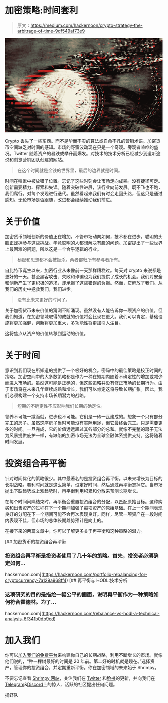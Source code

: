 # 加密策略:时间套利

> 原文：<https://medium.com/hackernoon/crypto-strategy-the-arbitrage-of-time-9df549af73e9>

![](img/789a57b21c850cd8c7c76831fac25a8a.png)

Crypto 丢失了一些东西。而不是华而不实的算法或自命不凡的营销术语。加密货币空间缺乏对时间的感知。市场的野蛮波动现在只是一个奇观。旁观者喧哗的盛况。Twitter 随着资产的暴跌或攀升而爆发。对技术的技术分析已经减少到道听途说和浏览营销团队创建的网站。

> 在这个时间就是金钱的世界里，最后的边界就是时间。

时间在喧嚣中被放错了位置。忘记了这些时刻会让市场走向成熟。没有捷径可走。创新需要精力、探索和失误。随着突破性进展，该行业向前发展。既不飞也不跑，我们爬行。对每个发现进行迭代。虽然看起来我们有时会走回头路，但这只是通过感知。无论市场是否跟随，改进都会继续推动我们前进。

# 关于价值

加密货币领域创新的价值正在增加。不管市场动向如何，技术都在进步。聪明的头脑正蜂拥参与这些挑战。毕竟聪明的人都想解决有趣的问题。加密提出了一些世界上最困难的问题，所以这是一个合乎逻辑的行业。

> 秘密和思想都不会被扼杀。两者都归所有参与者所有。

自比特币诞生以来，加密行业从未像前一天那样糟糕过。每天对 crypto 来说都是更好的一天。甚至黑客攻击、失败和诈骗也为我们提供了成长的机会。我们对安全和创新产生了更积极的追求，却承担了这些错误的负担。然而，它解放了我们。从我们的历史中拯救我们，我们进步。

> 没有比未来更好的时间了。

关于加密货币未来价值的猜测不断涌现。虽然没有人能告诉你一项资产的价值，但我们知道，在加密领域取得的成就的价值将会比现在更大。我们可以肯定，基础设施将更加强健，创新将更加重大，多功能性将更加引人注目。

这将焦点从资产的价值转移到运动的价值。

# 关于时间

意识到我们现在所知道的提供了一个极好的机会。密码中的最佳策略是校正时间的策略。加密空间中的大多数策略都是作为一种在短期内随着不确定性的增加或减少而进入市场的。虽然这可能是正确的，但这些策略并没有修正市场的长期行为。由于市场将在未来几年继续成熟和增长，我们可以肯定这将导致长期扩张。因此，我们必须构建一个支持市场长期潜力的战略。

> 短期的不确定性不应影响我们长期的确定性。

领养不可能一蹴而就，进步也不可能。它们是一砖一瓦建成的。想象一个只有部分完工的房子。虽然这座房子当时可能没有实际用途，但它最终会完工。只是需要更多的时间。一旦完成，它的价值远远超过其各部分的总和。就像不完整的房子无法为风暴提供庇护一样，有缺陷的加密市场无法为全球金融体系提供支持。这将随着时间发展。

# 投资组合再平衡

针对时间优化的策略很少。其中最著名的是投资组合再平衡。以未来增长为目标的长期战略。套利时间就是这么简单，设定好时间，然后通过再平衡忘掉它。当市场抛出下跌趋势或上涨趋势时，再平衡利用积累和分散来预测长期增长。

在每个时间间隔结束时，再平衡会重置投资组合的分配，以匹配原始目标。这种购买和出售资产的过程在下一个期间加强了每项资产的原始基础。在上一个期间表现良好的分配在下一个期间可能不会再次表现良好。同样，尽管一项资产在一段时间内表现不佳，但市场的总体长期趋势预计是向上的。

在接下来的两篇文章中，你可以了解更多关于再平衡和这种策略的潜力。

[](https://hackernoon.com/portfolio-rebalancing-for-cryptocurrency-7a129a968ff4) [## 加密货币的投资组合再平衡

### 投资组合再平衡是投资者使用了几十年的策略。首先，投资者必须确定如何…

hackernoon.com](https://hackernoon.com/portfolio-rebalancing-for-cryptocurrency-7a129a968ff4) [](https://hackernoon.com/rebalance-vs-hodl-a-technical-analysis-6f341b0db9cd) [## 再平衡与 HODL:技术分析

### 这项研究的目的是描绘一幅公平的画面，说明再平衡作为一种策略如何符合霍德林。为了…

hackernoon.com](https://hackernoon.com/rebalance-vs-hodl-a-technical-analysis-6f341b0db9cd) 

# 加入我们

你可以[加入我们的免费平台](https://www.shrimpy.io/)来构建你自己的长期战略，利用不断增长的市场。就像他们说的，“种一棵树最好的时间是 20 年前。第二好的时机就是现在。”选择资产，管理你的投资组合，并定期重新平衡。你在加密领域的未来始于 Shrimpy。

不要忘记查看 [Shrimpy 网站](https://www.shrimpy.io/)，关注我们在 [Twitter](https://twitter.com/ShrimpyApp) 和[脸书](https://www.facebook.com/ShrimpyApp)的更新，并向我们在[Telegram](https://t.me/ShrimpyGroup)&[Discord](https://discord.gg/gXyy95y)上的惊人、活跃的社区提出任何问题。

捕虾队